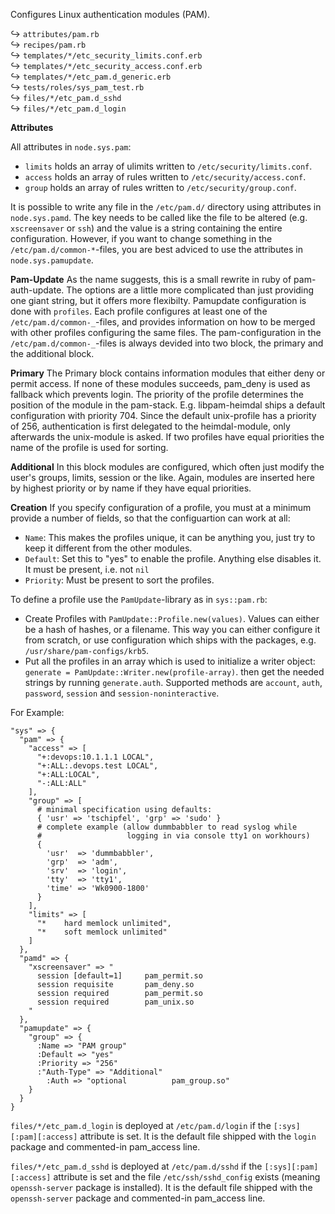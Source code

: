 Configures Linux authentication modules (PAM).

↪ `attributes/pam.rb`  
↪ `recipes/pam.rb`  
↪ `templates/*/etc_security_limits.conf.erb`  
↪ `templates/*/etc_security_access.conf.erb`  
↪ `templates/*/etc_pam.d_generic.erb`  
↪ `tests/roles/sys_pam_test.rb`  
↪ `files/*/etc_pam.d_sshd`  
↪ `files/*/etc_pam.d_login`  


**Attributes**

All attributes in `node.sys.pam`:

* `limits` holds an array of ulimits written to `/etc/security/limits.conf`.
* `access` holds an array of rules written to `/etc/security/access.conf`.
* `group` holds an array of rules written to `/etc/security/group.conf`.

It is possible to write any file in the `/etc/pam.d/` directory using attributes in `node.sys.pamd`. The key needs to be called like the file to be altered (e.g. `xscreensaver` or `ssh`) and the value is a string containing the entire configuration. However, if you want to change something in the `/etc/pam.d/common-*`-files, you are best adviced to use the attributes in `node.sys.pamupdate`.

**Pam-Update**
As the name suggests, this is a small rewrite in ruby of pam-auth-update. The options are a little more complicated than just providing one giant string, but it offers more flexibilty. Pamupdate configuration is done with `profiles`. Each profile configures at least one of the `/etc/pam.d/common-_`-files, and provides information on how to be merged with other profiles configuring the same files.
The pam-configuration in the `/etc/pam.d/common-_`-files is always devided into two block, the primary and the additional block.

**Primary**
The Primary block contains information modules that either deny or permit access. If none of these modules succeeds, pam_deny is used as fallback which prevents login. The priority of the profile determines the position of the module in the pam-stack. E.g. libpam-heimdal ships a default configuration with priority 704. Since the default unix-profile has a priority of 256, authentication is first delegated to the heimdal-module, only afterwards the unix-module is asked. If two profiles have equal priorities the name of the profile is used for sorting.

**Additional**
In this block modules are configured, which often just modify the user's groups, limits, session or the like. Again, modules are inserted here by highest priority or by name if they have equal priorities.

**Creation**
If you specify configuration of a profile, you must at a minimum provide a number of fields, so that the configuartion can work at all:

* `Name`: This makes the profiles unique, it can be anything you, just try to keep it different from the other modules.
* `Default`: Set this to "yes" to enable the profile. Anything else disables it. It must be present, i.e. not `nil`
* `Priority`: Must be present to sort the profiles.

To define a profile use the `PamUpdate`-library as in `sys::pam.rb`:

* Create Profiles with `PamUpdate::Profile.new(values)`. Values can either be a hash of hashes, or a filename. This way you can either configure it from scratch, or use configuration which ships with the packages, e.g. `/usr/share/pam-configs/krb5`.
* Put all the profiles in an array which is used to initialize a writer object: `generate = PamUpdate::Writer.new(profile-array)`. then get the needed strings by running `generate.auth`. Supported methods are `account`, `auth`, `password`, `session` and `session-noninteractive`.


For Example:

    "sys" => {
      "pam" => {
        "access" => [
          "+:devops:10.1.1.1 LOCAL",
          "+:ALL:.devops.test LOCAL",
          "+:ALL:LOCAL",
          "-:ALL:ALL"
        ],
        "group" => [
          # minimal specification using defaults:
          { 'usr' => 'tschipfel', 'grp' => 'sudo' }
          # complete example (allow dummbabbler to read syslog while
          #                   logging in via console tty1 on workhours)
          {
            'usr'  => 'dummbabbler',
            'grp'  => 'adm',
            'srv'  => 'login',
            'tty'  => 'tty1',
            'time' => 'Wk0900-1800'
          }
        ],
        "limits" => [
          "*    hard memlock unlimited",
          "*    soft memlock unlimited"
        ]
      },
      "pamd" => {
        "xscreensaver" => "
          session [default=1]     pam_permit.so
          session requisite       pam_deny.so
          session required        pam_permit.so
          session required        pam_unix.so
        "
      },
      "pamupdate" => {
        "group" => {
          :Name => "PAM group"
          :Default => "yes"
          :Priority => "256"
          :"Auth-Type" => "Additional"
            :Auth => "optional			pam_group.so"
        }
      }
    }

`files/*/etc_pam.d_login` is deployed at `/etc/pam.d/login` if the `[:sys][:pam][:access]` attribute is set. It is the default file shipped with the `login` package and commented-in pam_access line.

`files/*/etc_pam.d_sshd` is deployed at `/etc/pam.d/sshd` if the `[:sys][:pam][:access]` attribute is set and the file `/etc/ssh/sshd_config` exists (meaning `openssh-server` package is installed). It is the default file shipped with the `openssh-server` package and commented-in pam_access line.
